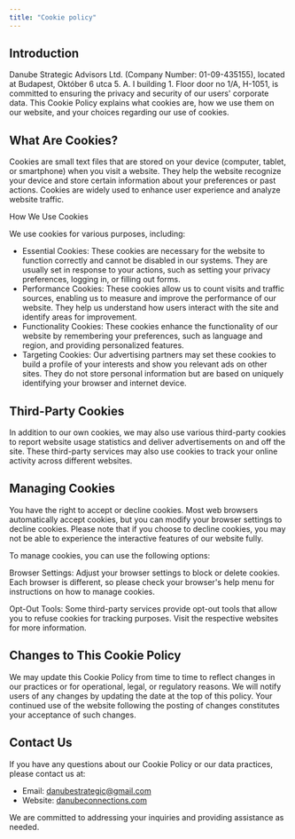 ```yaml
---
title: "Cookie policy"
---
```


## Introduction

Danube Strategic Advisors Ltd. (Company Number: 01-09-435155), located at Budapest, Október 6 utca 5. A. I building 1. Floor door no 1/A, H-1051, is committed to ensuring the privacy and security of our users' corporate data. This Cookie Policy explains what cookies are, how we use them on our website, and your choices regarding our use of cookies.

## What Are Cookies?

Cookies are small text files that are stored on your device (computer, tablet, or smartphone) when you visit a website. They help the website recognize your device and store certain information about your preferences or past actions. Cookies are widely used to enhance user experience and analyze website traffic.

How We Use Cookies

We use cookies for various purposes, including:

- Essential Cookies: These cookies are necessary for the website to function correctly and cannot be disabled in our systems. They are usually set in response to your actions, such as setting your privacy preferences, logging in, or filling out forms.
- Performance Cookies: These cookies allow us to count visits and traffic sources, enabling us to measure and improve the performance of our website. They help us understand how users interact with the site and identify areas for improvement.
- Functionality Cookies: These cookies enhance the functionality of our website by remembering your preferences, such as language and region, and providing personalized features.
- Targeting Cookies: Our advertising partners may set these cookies to build a profile of your interests and show you relevant ads on other sites. They do not store personal information but are based on uniquely identifying your browser and internet device.

## Third-Party Cookies

In addition to our own cookies, we may also use various third-party cookies to report website usage statistics and deliver advertisements on and off the site. These third-party services may also use cookies to track your online activity across different websites.

## Managing Cookies

You have the right to accept or decline cookies. Most web browsers automatically accept cookies, but you can modify your browser settings to decline cookies. Please note that if you choose to decline cookies, you may not be able to experience the interactive features of our website fully.

To manage cookies, you can use the following options:

Browser Settings: Adjust your browser settings to block or delete cookies. Each browser is different, so please check your browser's help menu for instructions on how to manage cookies.

Opt-Out Tools: Some third-party services provide opt-out tools that allow you to refuse cookies for tracking purposes. Visit the respective websites for more information.

## Changes to This Cookie Policy

We may update this Cookie Policy from time to time to reflect changes in our practices or for operational, legal, or regulatory reasons. We will notify users of any changes by updating the date at the top of this policy. Your continued use of the website following the posting of changes constitutes your acceptance of such changes.

## Contact Us

If you have any questions about our Cookie Policy or our data practices, please contact us at:

- Email: [danubestrategic@gmail.com](mailto:danubestrategic@gmail.com)
- Website: [danubeconnections.com](https://danubeconnections.com)

We are committed to addressing your inquiries and providing assistance as needed.
